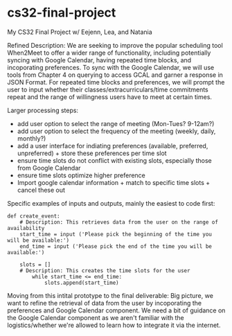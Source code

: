 # cs32-final-project
My CS32 Final Project w/ Eejenn, Lea, and Natania

Refined Description:
We are seeking to improve the popular scheduling tool When2Meet to offer a wider range of functionality, including potentially syncing with Google Calendar, having repeated time blocks, and incoporating preferences. To sync with the Google Calendar, we will use tools from Chapter 4 on querying to access GCAL and garner a response in JSON Format. For repeated time blocks and preferences, we will prompt the user to input whether their classes/extracurriculars/time commitments repeat and the range of willingness users have to meet at certain times. 

Larger processing steps: 
- add user option to select the range of meeting (Mon-Tues? 9-12am?)
- add user option to select the frequency of the meeting (weekly, daily, monthly?)
- add a user interface for indiating preferences (available, preferred, unpreferred) + store these preferences per time slot
- ensure time slots do not conflict with existing slots, especially those from Google Calendar
- ensure time slots optimize higher preference
- Import google calendar information + match to specific time slots + cancel these out


Specific examples of inputs and outputs, mainly the easiest to code first:

    def create_event:
        # Description: This retrieves data from the user on the range of availability
        start_time = input ('Please pick the beginning of the time you will be available:')
        end_time = input ('Please pick the end of the time you will be available:')

        slots = []
        # Description: This creates the time slots for the user
            while start_time <= end_time:
                slots.append(start_time)


Moving from this intital prototype to the final deliverable: Big picture, we want to refine the retrieval of data from the user by incoporating the preferences and Google Calendar component. We need a bit of guidance on the Google Calendar component as we aren't familiar with the logistics/whether we're allowed to learn how to integrate it via the internet.
